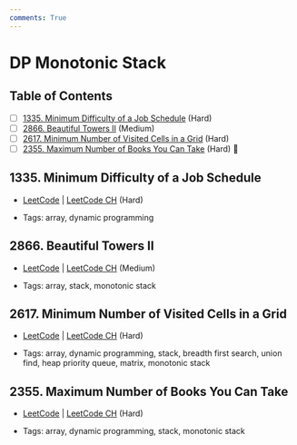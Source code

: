 ```yaml
---
comments: True
---
```


# DP Monotonic Stack

## Table of Contents

- [ ] [1335. Minimum Difficulty of a Job Schedule](https://leetcode.cn/problems/minimum-difficulty-of-a-job-schedule/) (Hard)
- [ ] [2866. Beautiful Towers II](https://leetcode.cn/problems/beautiful-towers-ii/) (Medium)
- [ ] [2617. Minimum Number of Visited Cells in a Grid](https://leetcode.cn/problems/minimum-number-of-visited-cells-in-a-grid/) (Hard)
- [ ] [2355. Maximum Number of Books You Can Take](https://leetcode.cn/problems/maximum-number-of-books-you-can-take/) (Hard) 👑

## 1335. Minimum Difficulty of a Job Schedule

-   [LeetCode](https://leetcode.com/problems/minimum-difficulty-of-a-job-schedule/) | [LeetCode CH](https://leetcode.cn/problems/minimum-difficulty-of-a-job-schedule/) (Hard)

-   Tags: array, dynamic programming

## 2866. Beautiful Towers II

-   [LeetCode](https://leetcode.com/problems/beautiful-towers-ii/) | [LeetCode CH](https://leetcode.cn/problems/beautiful-towers-ii/) (Medium)

-   Tags: array, stack, monotonic stack

## 2617. Minimum Number of Visited Cells in a Grid

-   [LeetCode](https://leetcode.com/problems/minimum-number-of-visited-cells-in-a-grid/) | [LeetCode CH](https://leetcode.cn/problems/minimum-number-of-visited-cells-in-a-grid/) (Hard)

-   Tags: array, dynamic programming, stack, breadth first search, union find, heap priority queue, matrix, monotonic stack

## 2355. Maximum Number of Books You Can Take

-   [LeetCode](https://leetcode.com/problems/maximum-number-of-books-you-can-take/) | [LeetCode CH](https://leetcode.cn/problems/maximum-number-of-books-you-can-take/) (Hard)

-   Tags: array, dynamic programming, stack, monotonic stack
